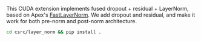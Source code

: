 This CUDA extension implements fused dropout + residual + LayerNorm, based on
Apex's [FastLayerNorm](https://github.com/NVIDIA/apex/tree/master/apex/contrib/layer_norm).
We add dropout and residual, and make it work for both pre-norm and post-norm architecture.
```sh
cd csrc/layer_norm && pip install .
```
